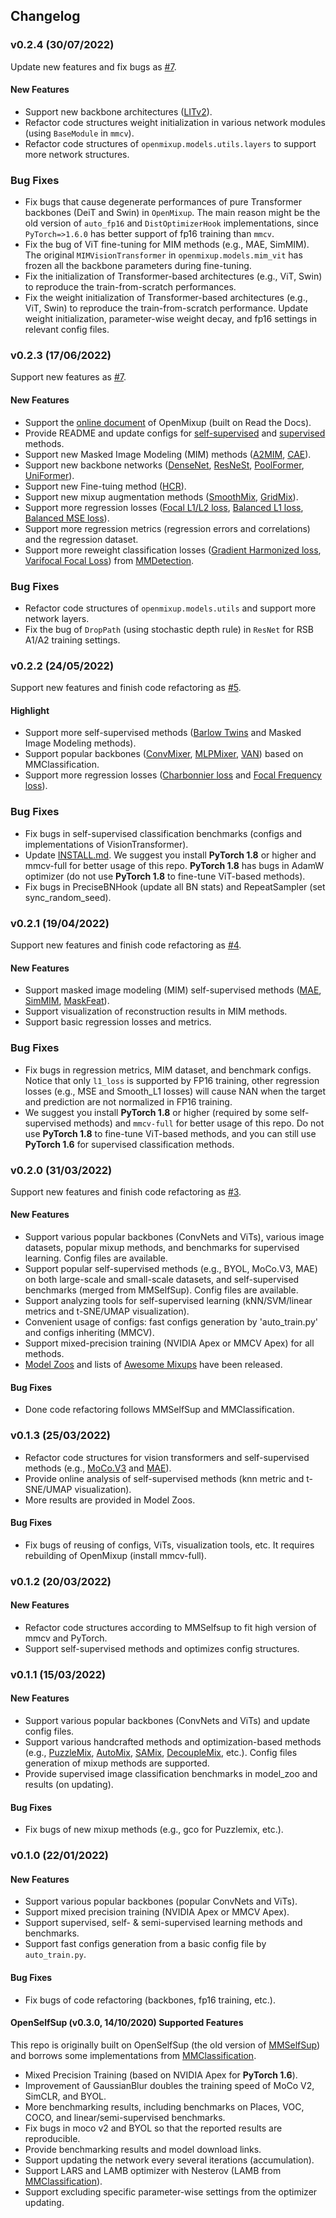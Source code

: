 ## Changelog

### v0.2.4 (30/07/2022)

Update new features and fix bugs as [#7](https://github.com/Westlake-AI/openmixup/issues/7).

#### New Features

- Support new backbone architectures ([LITv2](https://arxiv.org/abs/2205.13213)).
- Refactor code structures weight initialization in various network modules (using `BaseModule` in `mmcv`).
- Refactor code structures of `openmixup.models.utils.layers` to support more network structures.

### Bug Fixes

- Fix bugs that cause degenerate performances of pure Transformer backbones (DeiT and Swin) in `OpenMixup`. The main reason might be the old version of `auto_fp16` and `DistOptimizerHook` implementations, since `PyTorch=>1.6.0` has better support of fp16 training than `mmcv`.
- Fix the bug of ViT fine-tuning for MIM methods (e.g., MAE, SimMIM). The original `MIMVisionTransformer` in `openmixup.models.mim_vit` has frozen all the backbone parameters during fine-tuning.
- Fix the initialization of Transformer-based architectures (e.g., ViT, Swin) to reproduce the train-from-scratch performances.
- Fix the weight initialization of Transformer-based architectures (e.g., ViT, Swin) to reproduce the train-from-scratch performance. Update weight initialization, parameter-wise weight decay, and fp16 settings in relevant config files.

### v0.2.3 (17/06/2022)

Support new features as [#7](https://github.com/Westlake-AI/openmixup/issues/6).

#### New Features

- Support the [online document](https://westlake-ai.github.io/openmixup/) of OpenMixup (built on Read the Docs).
- Provide README and update configs for [self-supervised](https://github.com/Westlake-AI/openmixup/tree/main/configs/selfsup/) and [supervised](https://github.com/Westlake-AI/openmixup/tree/main/configs/classification/) methods.
- Support new Masked Image Modeling (MIM) methods ([A2MIM](https://arxiv.org/abs/2205.13943), [CAE](https://arxiv.org/abs/2202.03026)).
- Support new backbone networks ([DenseNet](https://arxiv.org/abs/1608.06993), [ResNeSt](https://arxiv.org/abs/2004.08955), [PoolFormer](https://arxiv.org/abs/2111.11418), [UniFormer](https://arxiv.org/abs/2201.09450)).
- Support new Fine-tuing method ([HCR](https://arxiv.org/abs/2206.00845)).
- Support new mixup augmentation methods ([SmoothMix](https://openaccess.thecvf.com/content_CVPRW_2020/papers/w45/Lee_SmoothMix_A_Simple_Yet_Effective_Data_Augmentation_to_Train_Robust_CVPRW_2020_paper.pdf), [GridMix](https://www.sciencedirect.com/science/article/pii/S0031320320303976)).
- Support more regression losses ([Focal L1/L2 loss](https://arxiv.org/abs/2102.09554), [Balanced L1 loss](https://arxiv.org/abs/1904.02701), [Balanced MSE loss](https://arxiv.org/abs/2203.16427)).
- Support more regression metrics (regression errors and correlations) and the regression dataset.
- Support more reweight classification losses ([Gradient Harmonized loss](https://arxiv.org/abs/1811.05181), [Varifocal Focal Loss](https://arxiv.org/abs/1811.05181)) from [MMDetection](https://github.com/open-mmlab/mmdetection).

### Bug Fixes

- Refactor code structures of `openmixup.models.utils` and support more network layers.
- Fix the bug of `DropPath` (using stochastic depth rule) in `ResNet` for RSB A1/A2 training settings.

### v0.2.2 (24/05/2022)

Support new features and finish code refactoring as [#5](https://github.com/Westlake-AI/openmixup/issues/5).

#### Highlight

- Support more self-supervised methods ([Barlow Twins](https://arxiv.org/abs/2103.03230) and Masked Image Modeling methods).
- Support popular backbones ([ConvMixer](https://arxiv.org/abs/2201.09792), [MLPMixer](https://arxiv.org/abs/2105.01601), [VAN](https://arxiv.org/abs/2202.09741)) based on MMClassification.
- Support more regression losses ([Charbonnier loss](https://arxiv.org/abs/1710.01992v1) and [Focal Frequency loss](https://arxiv.org/pdf/2012.12821.pdf)).

### Bug Fixes

- Fix bugs in self-supervised classification benchmarks (configs and implementations of VisionTransformer).
- Update [INSTALL.md](INSTALL.md). We suggest you install **PyTorch 1.8** or higher and mmcv-full for better usage of this repo. **PyTorch 1.8** has bugs in AdamW optimizer (do not use **PyTorch 1.8** to fine-tune ViT-based methods).
- Fix bugs in PreciseBNHook (update all BN stats) and RepeatSampler (set sync_random_seed).

### v0.2.1 (19/04/2022)

Support new features and finish code refactoring as [#4](https://github.com/Westlake-AI/openmixup/issues/4).

#### New Features

- Support masked image modeling (MIM) self-supervised methods ([MAE](https://arxiv.org/abs/2111.06377), [SimMIM](https://arxiv.org/abs/2111.09886), [MaskFeat](https://arxiv.org/abs/2112.09133)).
- Support visualization of reconstruction results in MIM methods.
- Support basic regression losses and metrics.

### Bug Fixes

- Fix bugs in regression metrics, MIM dataset, and benchmark configs. Notice that only `l1_loss` is supported by FP16 training, other regression losses (e.g., MSE and Smooth_L1 losses) will cause NAN when the target and prediction are not normalized in FP16 training.
- We suggest you install **PyTorch 1.8** or higher (required by some self-supervised methods) and `mmcv-full` for better usage of this repo. Do not use **PyTorch 1.8** to fine-tune ViT-based methods, and you can still use **PyTorch 1.6** for supervised classification methods.

### v0.2.0 (31/03/2022)

Support new features and finish code refactoring as [#3](https://github.com/Westlake-AI/openmixup/issues/3).

#### New Features

- Support various popular backbones (ConvNets and ViTs), various image datasets, popular mixup methods, and benchmarks for supervised learning. Config files are available.
- Support popular self-supervised methods (e.g., BYOL, MoCo.V3, MAE) on both large-scale and small-scale datasets, and self-supervised benchmarks (merged from MMSelfSup). Config files are available.
- Support analyzing tools for self-supervised learning (kNN/SVM/linear metrics and t-SNE/UMAP visualization).
- Convenient usage of configs: fast configs generation by 'auto_train.py' and configs inheriting (MMCV).
- Support mixed-precision training (NVIDIA Apex or MMCV Apex) for all methods.
- [Model Zoos](docs/model_zoos) and lists of [Awesome Mixups](docs/awesome_mixups) have been released.

#### Bug Fixes

- Done code refactoring follows MMSelfSup and MMClassification.

### v0.1.3 (25/03/2022)

- Refactor code structures for vision transformers and self-supervised methods (e.g., [MoCo.V3](https://arxiv.org/abs/2104.02057) and [MAE](https://arxiv.org/abs/2111.06377)).
- Provide online analysis of self-supervised methods (knn metric and t-SNE/UMAP visualization).
- More results are provided in Model Zoos.

#### Bug Fixes

- Fix bugs of reusing of configs, ViTs, visualization tools, etc. It requires rebuilding of OpenMixup (install mmcv-full).

### v0.1.2 (20/03/2022)

#### New Features

- Refactor code structures according to MMSelfsup to fit high version of mmcv and PyTorch.
- Support self-supervised methods and optimizes config structures.

### v0.1.1 (15/03/2022)

#### New Features

- Support various popular backbones (ConvNets and ViTs) and update config files.
- Support various handcrafted methods and optimization-based methods (e.g., [PuzzleMix](https://arxiv.org/abs/2009.06962), [AutoMix](https://arxiv.org/pdf/2103.13027), [SAMix](https://arxiv.org/pdf/2111.15454), [DecoupleMix](https://arxiv.org/abs/2203.10761), etc.). Config files generation of mixup methods are supported.
- Provide supervised image classification benchmarks in model_zoo and results (on updating).

#### Bug Fixes

- Fix bugs of new mixup methods (e.g., gco for Puzzlemix, etc.).

### v0.1.0 (22/01/2022)

#### New Features

- Support various popular backbones (popular ConvNets and ViTs).
- Support mixed precision training (NVIDIA Apex or MMCV Apex).
- Support supervised, self- & semi-supervised learning methods and benchmarks.
- Support fast configs generation from a basic config file by `auto_train.py`.

#### Bug Fixes

- Fix bugs of code refactoring (backbones, fp16 training, etc.).

#### OpenSelfSup (v0.3.0, 14/10/2020) Supported Features

This repo is originally built on OpenSelfSup (the old version of [MMSelfSup](https://github.com/open-mmlab/mmselfsup)) and borrows some implementations from [MMClassification](https://github.com/open-mmlab/mmclassification).

- Mixed Precision Training (based on NVIDIA Apex for **PyTorch 1.6**).
- Improvement of GaussianBlur doubles the training speed of MoCo V2, SimCLR, and BYOL.
- More benchmarking results, including benchmarks on Places, VOC, COCO, and linear/semi-supervised benchmarks.
- Fix bugs in moco v2 and BYOL so that the reported results are reproducible.
- Provide benchmarking results and model download links.
- Support updating the network every several iterations (accumulation).
- Support LARS and LAMB optimizer with Nesterov (LAMB from [MMClassification](https://github.com/open-mmlab/mmclassification)).
- Support excluding specific parameter-wise settings from the optimizer updating.

